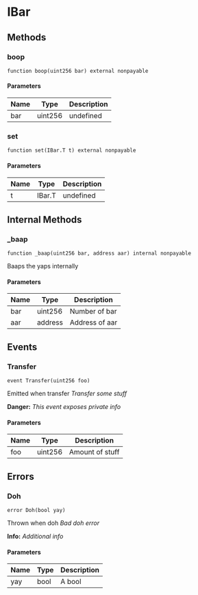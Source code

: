 # IBar











## Methods

### boop

```solidity
function boop(uint256 bar) external nonpayable
```







#### Parameters

| Name | Type | Description |
|---|---|---|
| bar | uint256 | undefined |

### set

```solidity
function set(IBar.T t) external nonpayable
```







#### Parameters

| Name | Type | Description |
|---|---|---|
| t | IBar.T | undefined |



## Internal Methods

### _baap

```solidity
function _baap(uint256 bar, address aar) internal nonpayable
```

Baaps the yaps internally





#### Parameters

| Name | Type | Description |
|---|---|---|
| bar | uint256 | Number of bar |
| aar | address | Address of aar |



## Events

### Transfer

```solidity
event Transfer(uint256 foo)
```

Emitted when transfer
*Transfer some stuff*

**Danger:** *This event exposes private info*


#### Parameters

| Name | Type | Description |
|---|---|---|
| foo  | uint256 | Amount of stuff |



## Errors

### Doh

```solidity
error Doh(bool yay)
```

Thrown when doh
*Bad doh error*


**Info:** *Additional info*

#### Parameters

| Name | Type | Description |
|---|---|---|
| yay | bool | A bool |


